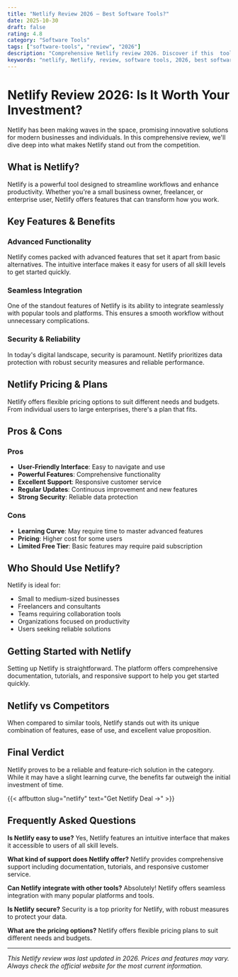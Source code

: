 ```yaml
---
title: "Netlify Review 2026 – Best Software Tools?"
date: 2025-10-30
draft: false
rating: 4.8
category: "Software Tools"
tags: ["software-tools", "review", "2026"]
description: "Comprehensive Netlify review 2026. Discover if this  tool is the best choice for your needs."
keywords: "netlify, Netlify, review, software tools, 2026, best software tools"
---
```


# Netlify Review 2026: Is It Worth Your Investment?

Netlify has been making waves in the  space, promising innovative solutions for modern businesses and individuals. In this comprehensive review, we'll dive deep into what makes Netlify stand out from the competition.

## What is Netlify?

Netlify is a powerful  tool designed to streamline workflows and enhance productivity. Whether you're a small business owner, freelancer, or enterprise user, Netlify offers features that can transform how you work.

## Key Features & Benefits

### Advanced Functionality
Netlify comes packed with advanced features that set it apart from basic alternatives. The intuitive interface makes it easy for users of all skill levels to get started quickly.

### Seamless Integration
One of the standout features of Netlify is its ability to integrate seamlessly with popular tools and platforms. This ensures a smooth workflow without unnecessary complications.

### Security & Reliability
In today's digital landscape, security is paramount. Netlify prioritizes data protection with robust security measures and reliable performance.

## Netlify Pricing & Plans

Netlify offers flexible pricing options to suit different needs and budgets. From individual users to large enterprises, there's a plan that fits.

## Pros & Cons

### Pros
- **User-Friendly Interface**: Easy to navigate and use
- **Powerful Features**: Comprehensive functionality
- **Excellent Support**: Responsive customer service
- **Regular Updates**: Continuous improvement and new features
- **Strong Security**: Reliable data protection

### Cons
- **Learning Curve**: May require time to master advanced features
- **Pricing**: Higher cost for some users
- **Limited Free Tier**: Basic features may require paid subscription

## Who Should Use Netlify?

Netlify is ideal for:
- Small to medium-sized businesses
- Freelancers and consultants
- Teams requiring collaboration tools
- Organizations focused on productivity
- Users seeking reliable  solutions

## Getting Started with Netlify

Setting up Netlify is straightforward. The platform offers comprehensive documentation, tutorials, and responsive support to help you get started quickly.

## Netlify vs Competitors

When compared to similar tools, Netlify stands out with its unique combination of features, ease of use, and excellent value proposition.

## Final Verdict

Netlify proves to be a reliable and feature-rich solution in the  category. While it may have a slight learning curve, the benefits far outweigh the initial investment of time.

{{< affbutton slug="netlify" text="Get Netlify Deal →" >}}

## Frequently Asked Questions

**Is Netlify easy to use?**
Yes, Netlify features an intuitive interface that makes it accessible to users of all skill levels.

**What kind of support does Netlify offer?**
Netlify provides comprehensive support including documentation, tutorials, and responsive customer service.

**Can Netlify integrate with other tools?**
Absolutely! Netlify offers seamless integration with many popular platforms and tools.

**Is Netlify secure?**
Security is a top priority for Netlify, with robust measures to protect your data.

**What are the pricing options?**
Netlify offers flexible pricing plans to suit different needs and budgets.

---

*This Netlify review was last updated in 2026. Prices and features may vary. Always check the official website for the most current information.*
